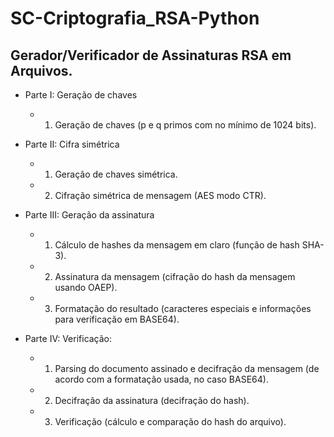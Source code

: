 # SC-Criptografia_RSA-Python
## Gerador/Verificador de Assinaturas RSA em Arquivos.

* Parte I: Geração de chaves
	- 1. Geração de chaves (p e q primos com no mínimo de 1024 bits).

* Parte II: Cifra simétrica
	- 1. Geração de chaves simétrica.
	- 2. Cifração simétrica de mensagem (AES modo CTR).

* Parte III: Geração da assinatura
	- 1. Cálculo de hashes da mensagem em claro (função de hash SHA-3).
	- 2. Assinatura da mensagem (cifração do hash da mensagem usando OAEP).
	- 3. Formatação do resultado (caracteres especiais e informações para verificação em BASE64).

* Parte IV: Verificação:
	- 1. Parsing do documento assinado e decifração da mensagem (de acordo com a formatação usada, no caso BASE64).
	- 2. Decifração da assinatura (decifração do hash).
	- 3. Verificação (cálculo e comparação do hash do arquivo).
